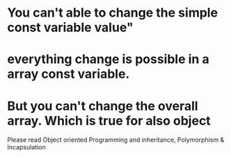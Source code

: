 # You can't able to change the simple const variable value"
# everything change is possible in a array const variable. 
#  But you can't change the overall array. Which is true for also object

Please read Object oriented Programming and inheritance, Polymorphism & Incapsulation 